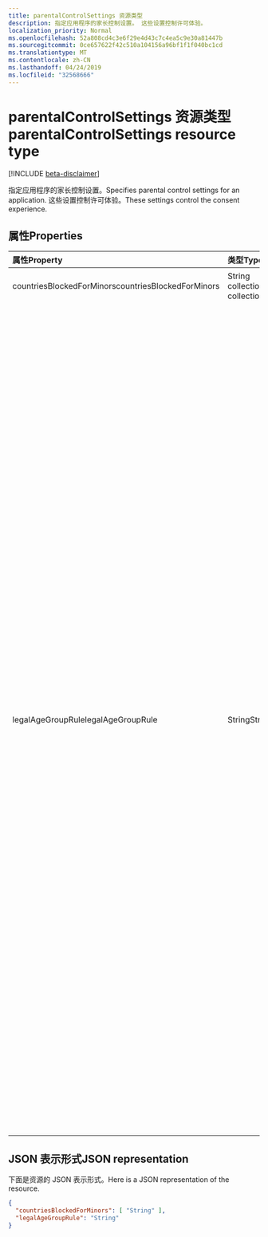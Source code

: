 ```yaml
---
title: parentalControlSettings 资源类型
description: 指定应用程序的家长控制设置。 这些设置控制许可体验。
localization_priority: Normal
ms.openlocfilehash: 52a808cd4c3e6f29e4d43c7c4ea5c9e30a81447b
ms.sourcegitcommit: 0ce657622f42c510a104156a96bf1f1f040bc1cd
ms.translationtype: MT
ms.contentlocale: zh-CN
ms.lasthandoff: 04/24/2019
ms.locfileid: "32568666"
---
```

# <a name="parentalcontrolsettings-resource-type"></a><span data-ttu-id="01156-104">parentalControlSettings 资源类型</span><span class="sxs-lookup"><span data-stu-id="01156-104">parentalControlSettings resource type</span></span>

[!INCLUDE [beta-disclaimer](../../includes/beta-disclaimer.md)]

<span data-ttu-id="01156-105">指定应用程序的家长控制设置。</span><span class="sxs-lookup"><span data-stu-id="01156-105">Specifies parental control settings for an application.</span></span> <span data-ttu-id="01156-106">这些设置控制许可体验。</span><span class="sxs-lookup"><span data-stu-id="01156-106">These settings control the consent experience.</span></span>

## <a name="properties"></a><span data-ttu-id="01156-107">属性</span><span class="sxs-lookup"><span data-stu-id="01156-107">Properties</span></span>

| <span data-ttu-id="01156-108">属性</span><span class="sxs-lookup"><span data-stu-id="01156-108">Property</span></span> | <span data-ttu-id="01156-109">类型</span><span class="sxs-lookup"><span data-stu-id="01156-109">Type</span></span> | <span data-ttu-id="01156-110">说明</span><span class="sxs-lookup"><span data-stu-id="01156-110">Description</span></span> |
:---------------|:--------|:----------|
|<span data-ttu-id="01156-111">countriesBlockedForMinors</span><span class="sxs-lookup"><span data-stu-id="01156-111">countriesBlockedForMinors</span></span>|<span data-ttu-id="01156-112">String collection</span><span class="sxs-lookup"><span data-stu-id="01156-112">String collection</span></span>| <span data-ttu-id="01156-113">指定[两个字母的 ISO 国家/地区代码](https://www.iso.org/iso-3166-country-codes.html)。</span><span class="sxs-lookup"><span data-stu-id="01156-113">Specifies the [two-letter ISO country codes](https://www.iso.org/iso-3166-country-codes.html).</span></span> <span data-ttu-id="01156-114">将阻止对此列表中指定国家/地区的未成年人访问应用程序。</span><span class="sxs-lookup"><span data-stu-id="01156-114">Access to the application will be blocked for minors from the countries specified in this list.</span></span>|
|<span data-ttu-id="01156-115">legalAgeGroupRule</span><span class="sxs-lookup"><span data-stu-id="01156-115">legalAgeGroupRule</span></span>| <span data-ttu-id="01156-116">String</span><span class="sxs-lookup"><span data-stu-id="01156-116">String</span></span> | <span data-ttu-id="01156-117">指定适用于应用程序用户的法律年龄组规则。</span><span class="sxs-lookup"><span data-stu-id="01156-117">Specifies the legal age group rule that applies to users of the app.</span></span> <span data-ttu-id="01156-118">可以设置为下列值之一：</span><span class="sxs-lookup"><span data-stu-id="01156-118">Can be set to one of the following values:</span></span> <table><tr><th><span data-ttu-id="01156-119">值</span><span class="sxs-lookup"><span data-stu-id="01156-119">Value</span></span></th><th><span data-ttu-id="01156-120">说明</span><span class="sxs-lookup"><span data-stu-id="01156-120">Description</span></span></th></tr><tr><td><span data-ttu-id="01156-121">允许</span><span class="sxs-lookup"><span data-stu-id="01156-121">Allow</span></span></td><td><span data-ttu-id="01156-122">默认值。</span><span class="sxs-lookup"><span data-stu-id="01156-122">Default.</span></span> <span data-ttu-id="01156-123">强制实施合法的最小值。</span><span class="sxs-lookup"><span data-stu-id="01156-123">Enforces the legal minimum.</span></span> <span data-ttu-id="01156-124">这意味着欧盟和韩国的未成年人需要家长同意。</span><span class="sxs-lookup"><span data-stu-id="01156-124">This means parental consent is required for minors in the European Union and Korea.</span></span></td></tr><tr><td><span data-ttu-id="01156-125">RequireConsentForPrivacyServices</span><span class="sxs-lookup"><span data-stu-id="01156-125">RequireConsentForPrivacyServices</span></span></td><td><span data-ttu-id="01156-126">强制用户指定要符合 COPPA 规则的出生日期。</span><span class="sxs-lookup"><span data-stu-id="01156-126">Enforces the user to specify date of birth to comply with COPPA rules.</span></span> </td></tr><tr><td><span data-ttu-id="01156-127">RequireConsentForMinors</span><span class="sxs-lookup"><span data-stu-id="01156-127">RequireConsentForMinors</span></span></td><td><span data-ttu-id="01156-128">要求对低于18岁的家长同意, 而不考虑国家/地区的次要规则。</span><span class="sxs-lookup"><span data-stu-id="01156-128">Requires parental consent for ages below 18, regardless of country minor rules.</span></span></td></tr><tr><td><span data-ttu-id="01156-129">RequireConsentForKids</span><span class="sxs-lookup"><span data-stu-id="01156-129">RequireConsentForKids</span></span></td><td><span data-ttu-id="01156-130">需要对低于14的年龄进行家长同意, 而不考虑国家/地区的次要规则。</span><span class="sxs-lookup"><span data-stu-id="01156-130">Requires parental consent for ages below 14, regardless of country minor rules.</span></span></td></tr><tr><td><span data-ttu-id="01156-131">BlockMinors</span><span class="sxs-lookup"><span data-stu-id="01156-131">BlockMinors</span></span></td><td><span data-ttu-id="01156-132">阻止未成年人使用应用。</span><span class="sxs-lookup"><span data-stu-id="01156-132">Blocks minors from using the app.</span></span></td></tr></table> |

## <a name="json-representation"></a><span data-ttu-id="01156-133">JSON 表示形式</span><span class="sxs-lookup"><span data-stu-id="01156-133">JSON representation</span></span>
<span data-ttu-id="01156-134">下面是资源的 JSON 表示形式。</span><span class="sxs-lookup"><span data-stu-id="01156-134">Here is a JSON representation of the resource.</span></span>

<!--{
  "blockType": "resource",
  "@odata.type": "microsoft.graph.parentalControlSettings"
}-->
```json
{
  "countriesBlockedForMinors": [ "String" ],
  "legalAgeGroupRule": "String"
}

```
